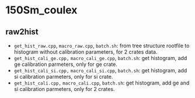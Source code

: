 # 150Sm_coulex

## raw2hist
+ `get_hist_raw.cpp`, `macro_raw.cpp`, `batch.sh`: from tree structure rootfile to histogram without calibration parameters, for 2 crates data.
+ `get_hist_cali_ge.cpp,` `macro_cali_ge.cpp`, `batch.sh`: get histogram, add ge calibration parmeters, only for ge crate.
+ `get_hist_cali_si.cpp,` `macro_cali_si.cpp`, `batch.sh`: get histogram, add si calibration parmeters, only for si crate.
+ `get_hist_cali.cpp,` `macro_cali.cpp`, `batch.sh`: get histogram, add ge and si calibration parmeters, only for 2 crates.
